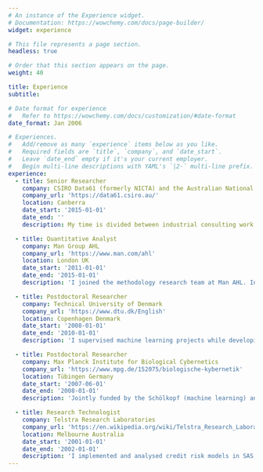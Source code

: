 ```yaml
---
# An instance of the Experience widget.
# Documentation: https://wowchemy.com/docs/page-builder/
widget: experience

# This file represents a page section.
headless: true

# Order that this section appears on the page.
weight: 40

title: Experience
subtitle:

# Date format for experience
#   Refer to https://wowchemy.com/docs/customization/#date-format
date_format: Jan 2006

# Experiences.
#   Add/remove as many `experience` items below as you like.
#   Required fields are `title`, `company`, and `date_start`.
#   Leave `date_end` empty if it's your current employer.
#   Begin multi-line descriptions with YAML's `|2-` multi-line prefix.
experience:
  - title: Senior Researcher
    company: CSIRO Data61 (formerly NICTA) and the Australian National University
    company_url: 'https://data61.csiro.au/'
    location: Canberra
    date_start: '2015-01-01'
    date_end: ''
    description: My time is divided between industrial consulting work for DATA61, and academic research in machine learning, and I have also jointly then solely taught the ANU course *Statistical Machine Learning*.

  - title: Quantitative Analyst
    company: Man Group AHL
    company_url: 'https://www.man.com/ahl'
    location: London UK
    date_start: '2011-01-01'
    date_end: '2015-01-01'
    description: 'I joined the methodology research team at Man AHL. Initially I analysed and improved upon aspects of the existing forecasting models and trade sizing optimisation techniques. More recently I have progressed to the point of researching and implementing highly novel short-term equities strategies, which are trading profitably at present.'

  - title: Postdoctoral Researcher
    company: Technical University of Denmark
    company_url: 'https://www.dtu.dk/English'
    location: Copenhagen Denmark
    date_start: '2008-01-01'
    date_end: '2010-01-01'
    description: 'I supervised machine learning projects while developing state of the art probabilistic semi supervised learning algorithms and developing high performance parallel processing numerical routines in C++ with CUDA. '

  - title: Postdoctoral Researcher
    company: Max Planck Institute for Biological Cybernetics
    company_url: 'https://www.mpg.de/152075/biologische-kybernetik'
    location: Tübingen Germany
    date_start: '2007-06-01'
    date_end: '2008-01-01'
    description: 'Jointly funded by the Schölkopf (machine learning) and Bülthoff (psychophysics) sections I collaborated on data visualisation, efficient machine learning approaches to facial capture, and theoretical contributions to kernel methods.'

  - title: Research Technologist
    company: Telstra Research Laboratories
    company_url: 'https://en.wikipedia.org/wiki/Telstra_Research_Laboratories'
    location: Melbourne Australia
    date_start: '2001-01-01'
    date_end: '2002-01-01'
    description: 'I implemented and analysed credit risk models in SAS, and developed natural language processing algorithms in C++.'
---
```

